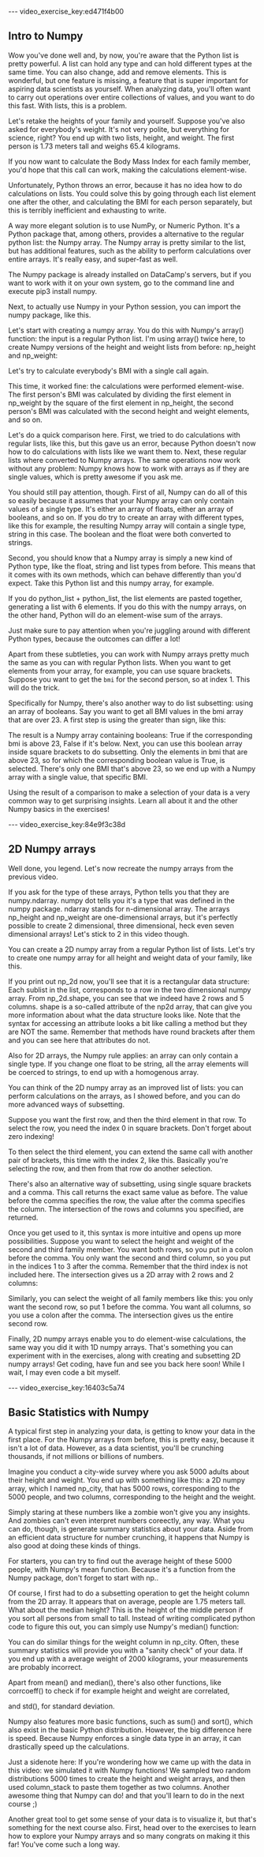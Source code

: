 --- video_exercise_key:ed471f4b00

## Intro to Numpy

Wow you've done well and, by now, you're aware that the Python list is pretty powerful. A list can hold any type and can hold different types at the same time. You can also change, add and remove elements. This is wonderful, but one feature is missing, a feature that is super important for aspiring data scientists as yourself. When analyzing data, you'll often want to carry out operations over entire collections of values, and you want to do this fast. With lists, this is a problem.

Let's retake the heights of your family and yourself. Suppose you've also asked for everybody's weight. It's not very polite, but everything for science, right? You end up with two lists, height, and weight. The first person is 1.73 meters tall and weighs 65.4 kilograms.

If you now want to calculate the Body Mass Index for each family member, you'd hope that this call can work, making the calculations element-wise.

Unfortunately, Python throws an error, because it has no idea how to do calculations on lists. You could solve this by going through each list element one after the other, and calculating the BMI for each person separately, but this is terribly inefficient and exhausting to write.

A way more elegant solution is to use NumPy, or Numeric Python. It's a Python package that, among others, provides a alternative to the regular python list: the Numpy array. The Numpy array is pretty similar to the list, but has additional features, such as the ability to perform calculations over entire arrays. It's really easy, and super-fast as well.

The Numpy package is already installed on DataCamp's servers, but if you want to work with it on your own system, go to the command line and execute pip3 install numpy.

Next, to actually use Numpy in your Python session, you can import the numpy package, like this.

Let's start with creating a numpy array. You do this with Numpy's array() function: the input is a regular Python list. I'm using array() twice here, to create Numpy versions of the height and weight lists from before: np_height and np_weight:

Let's try to calculate everybody's BMI with a single call again.

This time, it worked fine: the calculations were performed element-wise. The first person's BMI was calculated by dividing the first element in np_weight by the square of the first element in np_height, the second person's BMI was calculated with the second height and weight elements, and so on.

Let's do a quick comparison here. First, we tried to do calculations with regular lists, like this, but this gave us an error, because Python doesn't now how to do calculations with lists like we want them to. Next, these regular lists where converted to Numpy arrays. The same operations now work without any problem: Numpy knows how to work with arrays as if they are single values, which is pretty awesome if you ask me.

You should still pay attention, though. First of all, Numpy can do all of this so easily because it assumes that your Numpy array can only contain values of a single type. It's either an array of floats, either an array of booleans, and so on. If you do try to create an array with different types, like this for example, the resulting Numpy array will contain a single type, string in this case. The boolean and the float were both converted to strings.

Second, you should know that a Numpy array is simply a new kind of Python type, like the float, string and list types from before. This means that it comes with its own methods, which can behave differently than you'd expect. Take this Python list and this numpy array, for example.

If you do python_list + python_list, the list elements are pasted together, generating a list with 6 elements. If you do this with the numpy arrays, on the other hand, Python will do an element-wise sum of the arrays.

Just make sure to pay attention when you're juggling around with different Python types, because the outcomes can differ a lot!

Apart from these subtleties, you can work with Numpy arrays pretty much the same as you can with regular Python lists. When you want to get elements from your array, for example, you can use square brackets. Suppose you want to get the `bmi` for the second person, so at index 1. This will do the trick.

Specifically for Numpy, there's also another way to do list subsetting: using an array of booleans. Say you want to get all BMI values in the bmi array that are over 23. A first step is using the greater than sign, like this:

The result is a Numpy array containing booleans: True if the corresponding bmi is above 23, False if it's below. Next, you can use this boolean array inside square brackets to do subsetting. Only the elements in bmi that are above 23, so for which the corresponding boolean value is True, is selected. There's only one BMI that's above 23, so we end up with a Numpy array with a single value, that specific BMI.

Using the result of a comparison to make a selection of your data is a very common way to get surprising insights. Learn all about it and the other Numpy basics in the exercises!

--- video_exercise_key:84e9f3c38d

## 2D Numpy arrays

Well done, you legend. Let's now recreate the numpy arrays from the previous video.

If you ask for the type of these arrays, Python tells you that they are numpy.ndarray. numpy dot tells you it's a type that was defined in the numpy package. ndarray stands for n-dimensional array. The arrays np_height and np_weight are one-dimensional arrays, but it's perfectly possible to create 2 dimensional, three dimensional, heck even seven dimensional arrays! Let's stick to 2 in this video though.

You can create a 2D numpy array from a regular Python list of lists. Let's try to create one numpy array for all height and weight data of your family, like this.

If you print out np_2d now, you'll see that it is a rectangular data structure: Each sublist in the list, corresponds to a row in the two dimensional numpy array. From np_2d.shape, you can see that we indeed have 2 rows and 5 columns. shape is a so-called attribute of the np2d array, that can give you more information about what the data structure looks like. Note that the syntax for accessing an attribute looks a bit like calling a method but they are NOT the same. Remember that methods have round brackets after them and you can see here that attributes do not.

Also for 2D arrays, the Numpy rule applies: an array can only contain a single type. If you change one float to be string, all the array elements will be coerced to strings, to end up with a homogenous array.

You can think of the 2D numpy array as an improved list of lists: you can perform calculations on the arrays, as I showed before, and you can do more advanced ways of subsetting.

Suppose you want the first row, and then the third element in that row. To select the row, you need the index 0 in square brackets. Don't forget about zero indexing!

To then select the third element, you can extend the same call with another pair of brackets, this time with the index 2, like this. Basically you're selecting the row, and then from that row do another selection.

There's also an alternative way of subsetting, using single square brackets and a comma. This call returns the exact same value as before. The value before the comma specifies the row, the value after the comma specifies the column. The intersection of the rows and columns you specified, are returned.

Once you get used to it, this syntax is more intuitive and opens up more possibilities. Suppose you want to select the height and weight of the second and third family member. You want both rows, so you put in a colon before the comma. You only want the second and third column, so you put in the indices 1 to 3 after the comma. Remember that the third index is not included here. The intersection gives us a 2D array with 2 rows and 2 columns:

Similarly, you can select the weight of all family members like this: you only want the second row, so put 1 before the comma. You want all columns, so you use a colon after the comma. The intersection gives us the entire second row.

Finally, 2D numpy arrays enable you to do element-wise calculations, the same way you did it with 1D numpy arrays. That's something you can experiment with in the exercises, along with creating and subsetting 2D numpy arrays! Get coding, have fun and see you back here soon! While I wait, I may even code a bit myself.

--- video_exercise_key:16403c5a74

## Basic Statistics with Numpy

A typical first step in analyzing your data, is getting to know your data in the first place. For the Numpy arrays from before, this is pretty easy, because it isn't a lot of data. However, as a data scientist, you'll be crunching thousands, if not millions or billions of numbers.

Imagine you conduct a city-wide survey where you ask 5000 adults about their height and weight. You end up with something like this: a 2D numpy array, which I named np_city, that has 5000 rows, corresponding to the 5000 people, and two columns, corresponding to the height and the weight.

Simply staring at these numbers like a zombie won't give you any insights. And zombies can't even interpret numbers coreectly, any way. What you can do, though, is generate summary statistics about your data. Aside from an efficient data structure for number crunching, it happens that Numpy is also good at doing these kinds of things.

For starters, you can try to find out the average height of these 5000 people, with Numpy's mean function. Because it's a function from the Numpy package, don't forget to start with np..

Of course, I first had to do a subsetting operation to get the height column from the 2D array. It appears that on average, people are 1.75 meters tall. What about the median height? This is the height of the middle person if you sort all persons from small to tall. Instead of writing complicated python code to figure this out, you can simply use Numpy's median() function:

You can do similar things for the weight column in np_city. Often, these summary statistics will provide you with a "sanity check" of your data. If you end up with a average weight of 2000 kilograms, your measurements are probably incorrect.

Apart from mean() and median(), there's also other functions, like corrcoeff() to check if for example height and weight are correlated,

and std(), for standard deviation.

Numpy also features more basic functions, such as sum() and sort(), which also exist in the basic Python distribution. However, the big difference here is speed. Because Numpy enforces a single data type in an array, it can drastically speed up the calculations.

Just a sidenote here: If you're wondering how we came up with the data in this video: we simulated it with Numpy functions! We sampled two random distributions 5000 times to create the height and weight arrays, and then used column_stack to paste them together as two columns. Another awesome thing that Numpy can do! and that you'll learn to do in the next course ;)

Another great tool to get some sense of your data is to visualize it, but that's something for the next course also. First, head over to the exercises to learn how to explore your Numpy arrays and so many congrats on making it this far! You've come such a long way.
